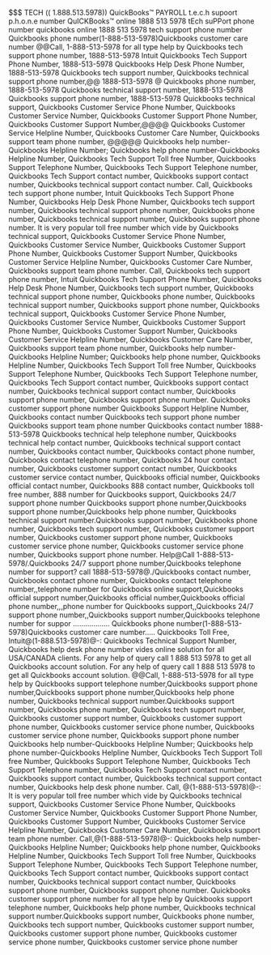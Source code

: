 $$$ TECH (( 1.888.513.5978)) QuickBooks™ PAYROLL t.e.c.h supoort p.h.o.n.e number
QuICKBooks™ online 1888 513 5978 tEch suPPort phone number
quickbooks online 1888 513 5978 tech support phone number Quickbooks phone number(1-888-513-5978)Quickbooks customer care number @@Call, 1-888-513-5978 for all type help by Quickbooks tech support phone number, 1888-513-5978 Intuit Quickbooks Tech Support Phone Number, 1888-513-5978 Quickbooks Help Desk Phone Number, 1888-513-5978 Quickbooks tech support number, Quickbooks technical support phone number,@@ 1888-513-5978 @ Quickbooks phone number, 1888-513-5978 Quickbooks technical support number, 1888-513-5978 Quickbooks support phone number, 1888-513-5978 Quickbooks technical support, Quickbooks Customer Service Phone Number, Quickbooks Customer Service Number, Quickbooks Customer Support Phone Number, Quickbooks Customer Support Number,@@@@ Quickbooks Customer Service Helpline Number, Quickbooks Customer Care Number, Quickbooks support team phone number, @@@@@ Quickbooks help number-Quickbooks Helpline Number; Quickbooks help phone number-Quickbooks Helpline Number, Quickbooks Tech Support Toll free Number, Quickbooks Support Telephone Number, Quickbooks Tech Support Telephone number, Quickbooks Tech Support contact number, Quickbooks support contact number, Quickbooks technical support contact number. Call, Quickbooks tech support phone number, Intuit Quickbooks Tech Support Phone Number, Quickbooks Help Desk Phone Number, Quickbooks tech support number, Quickbooks technical support phone number, Quickbooks phone number, Quickbooks technical support number, Quickbooks support phone number. It is very popular toll free number which vide by Quickbooks technical support, Quickbooks Customer Service Phone Number, Quickbooks Customer Service Number, Quickbooks Customer Support Phone Number, Quickbooks Customer Support Number, Quickbooks Customer Service Helpline Number, Quickbooks Customer Care Number, Quickbooks support team phone number. Call, Quickbooks tech support phone number, Intuit Quickbooks Tech Support Phone Number, Quickbooks Help Desk Phone Number, Quickbooks tech support number, Quickbooks technical support phone number, Quickbooks phone number, Quickbooks technical support number, Quickbooks support phone number, Quickbooks technical support, Quickbooks Customer Service Phone Number, Quickbooks Customer Service Number, Quickbooks Customer Support Phone Number, Quickbooks Customer Support Number, Quickbooks Customer Service Helpline Number, Quickbooks Customer Care Number, Quickbooks support team phone number, Quickbooks help number-Quickbooks Helpline Number; Quickbooks help phone number, Quickbooks Helpline Number, Quickbooks Tech Support Toll free Number, Quickbooks Support Telephone Number, Quickbooks Tech Support Telephone number, Quickbooks Tech Support contact number, Quickbooks support contact number, Quickbooks technical support contact number, Quickbooks support phone number, Quickbooks support phone number. Quickbooks customer support phone number Quickbooks Support Helpline Number, Quickbooks contact number Quickbooks tech support phone number
Quickbooks support team phone number
Quickbooks contact number 1888-513-5978 Quickbooks technical help telephone number, Quickbooks technical help contact number, Quickbooks technical support contact number, Quickbooks contact number, Quickbooks contact phone number, Quickbooks contact telephone number, Quickbooks 24 hour contact number, Quickbooks customer support contact number, Quickbooks customer service contact number, Quickbooks official number, Quickbooks official contact number, Quickbooks 888 contact number, Quickbooks toll free number, 888 number for Quickbooks support, Quickbooks 24/7 support phone number Quickbooks support phone number,Quickbooks support phone number,Quickbooks help phone number, Quickbooks technical support number.Quickbooks support number, Quickbooks phone number, Quickbooks tech support number, Quickbooks customer support number, Quickbooks customer support phone number, Quickbooks customer service phone number, Quickbooks customer service phone number, Quickbooks support phone number.
Help@Call 1-888-513-5978/.Quickbooks 24/7 support phone number,Quickbooks telephone number for support? call 1888-513-5978@./Quickbooks contact number, Quickbooks contact phone number, Quickbooks contact telephone number,,telephone number for Quickbooks online support,Quickbooks official support number,Quickbooks official number,Quickbooks official phone number,,,phone number for Quickbooks support,,Quickbooks 24/7 support phone number,,Quickbooks support number,Quickbooks telephone number for suppor
..................
Quickbooks phone number(1-888-513-5978)Quickbooks customer care number..... Quickbooks Toll Free, Intuit@(1-888.513-5978)@-: Quickbooks Technical Support Number, Quickbooks help desk phone number vides online solution for all USA/CANADA clients. For any help of query call 1 888 513 5978 to get all Quickbooks account solution. For any help of query call 1 888 513 5978 to get all Quickbooks account solution. @@Call, 1-888-513-5978 for all type help by Quickbooks support telephone number,Quickbooks support phone number,Quickbooks support phone number,Quickbooks help phone number, Quickbooks technical support number.Quickbooks support number, Quickbooks phone number, Quickbooks tech support number, Quickbooks customer support number, Quickbooks customer support phone number, Quickbooks customer service phone number, Quickbooks customer service phone number, Quickbooks support phone number Quickbooks help number-Quickbooks Helpline Number; Quickbooks help phone number-Quickbooks Helpline Number, Quickbooks Tech Support Toll free Number, Quickbooks Support Telephone Number, Quickbooks Tech Support Telephone number, Quickbooks Tech Support contact number, Quickbooks support contact number, Quickbooks technical support contact number, Quickbooks help desk phone number. Call, @(1-888-513-5978)@-: It is very popular toll free number which vide by Quickbooks technical support, Quickbooks Customer Service Phone Number, Quickbooks Customer Service Number, Quickbooks Customer Support Phone Number, Quickbooks Customer Support Number, Quickbooks Customer Service Helpline Number, Quickbooks Customer Care Number, Quickbooks support team phone number. Call,@(1-888-513-5978)@-: Quickbooks help number-Quickbooks Helpline Number; Quickbooks help phone number, Quickbooks Helpline Number, Quickbooks Tech Support Toll free Number, Quickbooks Support Telephone Number, Quickbooks Tech Support Telephone number, Quickbooks Tech Support contact number, Quickbooks support contact number, Quickbooks technical support contact number, Quickbooks support phone number, Quickbooks support phone number. Quickbooks customer support phone number for all type help by Quickbooks support telephone number, Quickbooks help phone number, Quickbooks technical support number.Quickbooks support number, Quickbooks phone number, Quickbooks tech support number, Quickbooks customer support number, Quickbooks customer support phone number, Quickbooks customer service phone number, Quickbooks customer service phone number